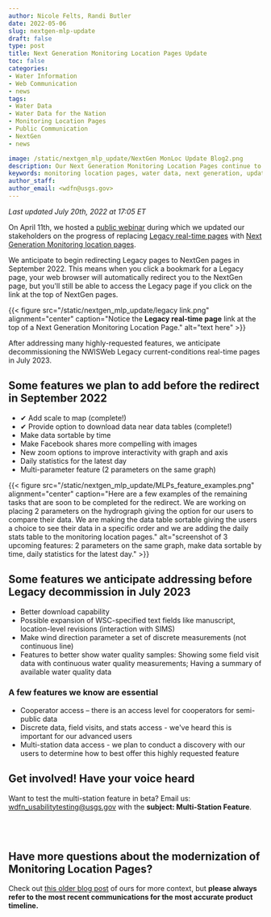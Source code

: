 ```yaml
---
author: Nicole Felts, Randi Butler
date: 2022-05-06
slug: nextgen-mlp-update
draft: false
type: post
title: Next Generation Monitoring Location Pages Update
toc: false
categories: 
- Water Information
- Web Communication
- news
tags:
- Water Data
- Water Data for the Nation
- Monitoring Location Pages
- Public Communication
- NextGen
- news

image: /static/nextgen_mlp_update/NextGen MonLoc Update Blog2.png
description: Our Next Generation Monitoring Location Pages continue to receive updates based on our priorities and your feedback. Legacy real-time pages will redirect to NextGen pages in September 2022 and legacy pages will be decommissioned in July 2023.
keywords: monitoring location pages, water data, next generation, update, news, events
author_staff: 
author_email: <wdfn@usgs.gov>
---
```


*Last updated July 20th, 2022 at 17:05 ET* 

On April 11th, we hosted a [public webinar](https://waterdata.usgs.gov/blog/nextgen-webinar-apr11/) during which we updated our stakeholders on the progress of replacing [Legacy real-time pages](https://waterdata.usgs.gov/nwis/uv?site_no=01584050) with [Next Generation Monitoring location pages](https://waterdata.usgs.gov/monitoring-location/01584050/).

We anticipate to begin redirecting Legacy pages to NextGen pages in September 2022. This means when you click a bookmark for a Legacy page, your web browser will automatically redirect you to the NextGen page, but you'll still be able to access the Legacy page if you click on the link at the top of NextGen pages. 
<div class="grid-row">
{{< figure src="/static/nextgen_mlp_update/legacy link.png" alignment="center" caption="Notice the <b>Legacy real-time page</b> link at the top of a Next Generation Monitoring Location Page." alt="text here" >}}
</div>

After addressing many highly-requested features, we anticipate decommissioning the NWISWeb Legacy current-conditions real-time pages in July 2023.

## Some features we plan to add before the redirect in September 2022
- ✔ Add scale to map (complete!)
- ✔ Provide option to download data near data tables (complete!)
- Make data sortable by time
- Make Facebook shares more compelling with images
- New zoom options to improve interactivity with graph and axis
- Daily statistics for the latest day
- Multi-parameter feature (2 parameters on the same graph)

<div class="grid-row">
{{< figure src="/static/nextgen_mlp_update/MLPs_feature_examples.png" alignment="center" caption="Here are a few examples of the remaining tasks that are soon to be completed for the redirect. We are working on placing 2 parameters on the hydrograph giving the option for our users to compare their data. We are making the data table sortable giving the users a choice to see their data in a specific order and we are adding the daily stats table to the monitoring location pages." alt="screenshot of 3 upcoming features: 2 parameters on the same graph, make data sortable by time, daily statistics for the latest day." >}}
</div>

## Some features we anticipate addressing before Legacy decommission in July 2023
- Better download capability
- Possible expansion of WSC-specified text fields like manuscript, location-level revisions (interaction with SIMS)
- Make wind direction parameter a set of discrete measurements (not continuous line)
- Features to better show water quality samples: Showing some field visit data with continuous water quality measurements; Having a summary of available water quality data
### A few features we know are essential
- Cooperator access – there is an access level for cooperators for semi-public data
- Discrete data, field visits, and stats access - we've heard this is important for our advanced users
- Multi-station data access - we plan to conduct a discovery with our users to determine how to best offer this highly requested feature


## Get involved! Have your voice heard
Want to test the multi-station feature in beta? Email us: wdfn_usabilitytesting@usgs.gov with the **subject: Multi-Station Feature**.


<br>
<br>

## Have more questions about the modernization of Monitoring Location Pages?
Check out [this older blog post](https://waterdata.usgs.gov/blog/realtime-pages-replacement/) of ours for more context, but **please always refer to the most recent communications for the most accurate product timeline.**